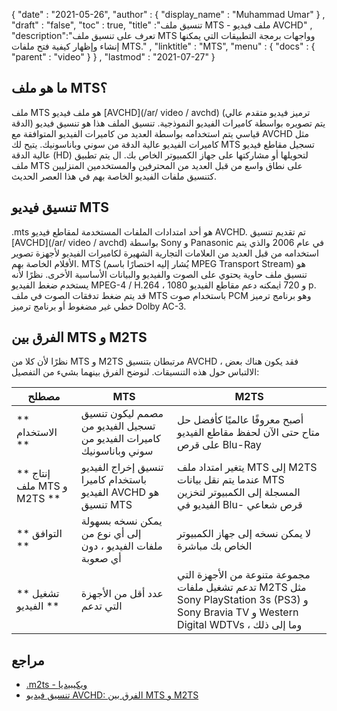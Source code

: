 {
  "date" : "2021-05-26",
  "author" : {
    "display_name" : "Muhammad Umar"
} ,
  "draft" : "false",
  "toc" : true,
  "title" :"تنسيق ملف MTS - ملف فيديو AVCHD" ,
  "description":"تعرف على تنسيق ملف MTS وواجهات برمجة التطبيقات التي يمكنها إنشاء وإظهار كيفية فتح ملفات MTS." ,
  "linktitle" : "MTS",
  "menu" : {
    "docs" : {
      "parent" : "video"
}
} ,
  "lastmod" : "2021-07-27"
}

## ما هو ملف MTS؟

ملف MTS هو ملف فيديو [AVCHD](/ar/ video / avchd) (ترميز فيديو متقدم عالي الدقة) يتم تصويره بواسطة كاميرات الفيديو النموذجية. تنسيق الملف هذا هو تنسيق فيديو قياسي يتم استخدامه بواسطة العديد من كاميرات الفيديو المتوافقة مع AVCHD مثل كاميرات الفيديو عالية الدقة من سوني وباناسونيك. يتيح لك MTS تسجيل مقاطع فيديو عالية الدقة (HD) لتحويلها أو مشاركتها على جهاز الكمبيوتر الخاص بك. ال
يتم تطبيق ملف MTS على نطاق واسع من قبل العديد من المحترفين والمستخدمين المنزليين كتنسيق ملفات الفيديو الخاصة بهم في هذا العصر الحديث.

## تنسيق فيديو MTS

.mts هو أحد امتدادات الملفات المستخدمة لمقاطع فيديو AVCHD. تم تقديم تنسيق [AVCHD](/ar/ video / avchd) بواسطة Sony و Panasonic في عام 2006 والذي يتم استخدامه من قبل العديد من العلامات التجارية الشهيرة لكاميرات الفيديو لأجهزة تصوير الأفلام الخاصة بهم. MTS (يُشار إليه اختصارًا باسم MPEG Transport Stream) هو تنسيق ملف حاوية يحتوي على الصوت والفيديو والبيانات الأساسية الأخرى. نظرًا لأنه يستخدم ضغط الفيديو MPEG-4 / H.264 ، يمكنه دعم مقاطع الفيديو 1080i و 720 p. قد يتم ضغط تدفقات الصوت في ملف MTS باستخدام صوت PCM وهو برنامج ترميز خطي غير مضغوط أو برنامج ترميز Dolby AC-3.

## الفرق بين MTS و M2TS

نظرًا لأن كلا من MTS و M2TS مرتبطان بتنسيق AVCHD ، فقد يكون هناك بعض الالتباس حول هذه التنسيقات. لنوضح الفرق بينهما بشيء من التفصيل:

| مصطلح | MTS | M2TS |
---|---|---|
| ** الاستخدام ** | مصمم ليكون تنسيق تسجيل الفيديو من كاميرات الفيديو من سوني وباناسونيك | أصبح معروفًا عالميًا كأفضل حل متاح حتى الآن لحفظ مقاطع الفيديو على قرص Blu-Ray |
| ** إنتاج ملف MTS و M2TS ** | تنسيق إخراج الفيديو باستخدام كاميرا الفيديو AVCHD هو تنسيق MTS | يتغير امتداد ملف MTS إلى M2TS عندما يتم نقل بيانات MTS المسجلة إلى الكمبيوتر لتخزين الفيديو في Blu- قرص شعاعي |
| ** التوافق ** | يمكن نسخه بسهولة إلى أي نوع من ملفات الفيديو ، دون أي صعوبة | لا يمكن نسخه إلى جهاز الكمبيوتر الخاص بك مباشرة |
| ** تشغيل الفيديو ** | عدد أقل من الأجهزة التي تدعم | مجموعة متنوعة من الأجهزة التي تدعم تشغيل ملفات M2TS مثل Sony PlayStation 3s (PS3) و Sony Bravia TV و Western Digital WDTVs ، وما إلى ذلك |

## مراجع ##

- [.m2ts - ويكيبيديا](https://en.wikipedia.org/wiki/.m2ts)
- [تنسيق فيديو AVCHD: الفرق بين MTS و M2TS](https://www.videosolo.com/tutorials/mts-vs-m2ts.html)

